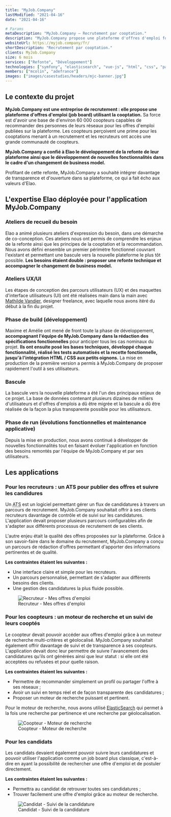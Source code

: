 ```yaml
---
title: "MyJob.Company"
lastModified: "2021-04-16"
date: "2021-04-16"

# Params
metaDescription: "MyJob.Company — Recrutement par cooptation."
description: "MyJob.Company propose une plateforme d'offres d'emploi fonctionnant sur le principe de la cooptation."
websiteUrl: https://myjob.company/fr/
shortDescription: "Recrutement par cooptation."
clients: MyJob.Company
size: 6 mois
services: ["Refonte", "Développement"]
technologies: ["symfony", "elasticsearch", "vue-js", "html", "css", "payment"]
members: ["mcolin", "adefrance"]
images: ["images/casestudies/headers/mjc-banner.jpg"]
---
```


## Le contexte du projet

**MyJob.Company est une entreprise de recrutement : elle propose une plateforme d'offres d'emploi (job board) utilisant la cooptation.** Sa force est d'avoir une base de d'environ 60&nbsp;000 coopteurs capables de recommander des personnes de leurs réseaux pour les offres d'emploi publiées sur la plateforme. Les coopteurs perçoivent une prime pour les cooptations menant à un recrutement et les recruteurs ont accès une grande communauté de coopteurs.

**MyJob.Company a confié à Elao le développement de la refonte de leur plateforme ainsi que le développement de nouvelles fonctionnalités dans le cadre d'un changement de business model.**

Profitant de cette refonte, MyJob.Company a souhaité intégrer davantage de transparence et d'ouverture dans sa plateforme, ce qui a fait écho aux valeurs d'Elao.

## L'expertise Elao déployée pour l'application MyJob.Company

### Ateliers de recueil du besoin
Elao a animé plusieurs ateliers d'expression du besoin, dans une démarche de co-conception. Ces ateliers nous ont permis de comprendre les enjeux de la refonte ainsi que les principes de la cooptation et la recommandation. Nous avons défini ensemble un premier périmètre fonctionnel couvrant l'existant et permettant une bascule vers la nouvelle plateforme le plus tôt possible.
**Les besoins étaient double : proposer une refonte technique et accompagner le changement de business model.**

### Ateliers UX/UI
Les étapes de conception des parcours utilisateurs (UX) et des maquettes d'interface utilisateurs (UI) ont été réalisées main dans la main avec <a href="http://www.mvandier.com/" target="_blank">Mathilde Vandier</a>, designer freelance, avec laquelle nous avons itéré du début à la fin du projet.

### Phase de build (développement)
Maxime et Amélie ont mené de front toute la phase de développement, **accompagnant l'équipe de MyJob.Company dans la rédaction des spécifications fonctionnelles** pour anticiper tous les cas nominaux du projet. **Ils ont ensuite posé les bases techniques, développé chaque fonctionnalité, réalisé les tests automatisés et la recette fonctionnelle, jusqu'à l'intégration HTML / CSS aux petits oignons.** La mise en production de la première version a permis à MyJob.Company de proposer rapidement l'outil à ses utilisateurs.

### Bascule
La bascule vers la nouvelle plateforme a été l'un des principaux enjeux de ce projet. La base de données contenant plusieurs dizaines de milliers d'utilisateurs et d'offres d'emplois a dû être migrée et la bascule a dû être réalisée de la façon la plus transparente possible pour les utilisateurs.

### Phase de run (évolutions fonctionnelles et maintenance applicative)
Depuis la mise en production, nous avons continué à développer de nouvelles fonctionnalités tout en faisant évoluer l'application en fonction des besoins remontés par l'équipe de MyJob.Company et par ses utilisateurs.

## Les applications

### Pour les recruteurs : un ATS pour publier des offres et suivre les candidures

Un <abbr title="Applications Tracking System">ATS</abbr> est un logiciel permettant gérer un flux de candidatures à travers un parcours de recrutement. MyJob.Company souhaitait offrir à ses clients recruteurs davantage de contrôle et de suivi sur les candidatures. L'application devait proposer plusieurs parcours configurables afin de s'adapter aux différents processus de recrutement de ses clients.

L'autre enjeu était la qualité des offres proposées sur la plateforme. Grâce à son savoir-faire dans le domaine du recrutement, MyJob.Company a conçu un parcours de rédaction d'offres permettant d'apporter des informations pertinentes et de qualité.

**Les contraintes étaient les suivantes :**

* Une interface claire et simple pour les recruteurs.
* Un parcours personnalisé, permettant de s'adapter aux différents besoins des clients.
* Une gestion des candidatures la plus fluide possible.

<figure>
    <img src="images/casestudies/mjc-recruteur-mes-offres.png" alt="Recruteur - Mes offres d'emploi">
    <figcaption>
      <span class="figure__legend">Recruteur - Mes offres d'emploi</span>
    </figcaption>
</figure>

### Pour les coopteurs : un moteur de recherche et un suivi de leurs cooptés

Le coopteur devait pouvoir accéder aux offres d'emploi grâce à un moteur de recherche multi-critères et géolocalisé. MyJob.Company souhaitait également offrir davantage de suivi et de transparence à ses coopteurs. L'application devait donc leur permettre de suivre l'avancement des candidatures qu'ils ont générées ainsi que leur statut : si elle ont été acceptées ou refusées et pour quelle raison.

**Les contraintes étaient les suivantes :**
* Permettre de recommander simplement un profil ou partager l'offre à ses réseaux ;
* Avoir un suivi en temps réel et de façon transparente des candidatures ;
* Proposer un moteur de recherche puissant et pertinent.

Pour le moteur de recherche, nous avons utilisé [ElasticSearch](../technologies/elasticsearch.md) qui permet à la fois une recherche par pertinence et une recherche par géolocalisation.

<figure>
    <img src="images/casestudies/mjc-coopteur-recherche.png" alt="Coopteur - Moteur de recherche">
    <figcaption>
      <span class="figure__legend">Coopteur - Moteur de recherche</span>
    </figcaption>
</figure>

### Pour les candidats

Les candidats devaient également pouvoir suivre leurs candidatures et pouvoir utiliser l'application comme un job board plus classique, c'est-à-dire en ayant la possibilité de rechercher une offre d'emploi et de postuler directement.

**Les contraintes étaient les suivantes :**
* Permettra au candidat de retrouver toutes ses candidatures ;
* Trouver facilement une offre d'emploi grâce au moteur de recherche.

<figure>
    <img src="images/casestudies/mjc-candidat-suivi.png" alt="Candidat - Suivi de la candidature">
    <figcaption>
      <span class="figure__legend">Candidat - Suivi de la candidature</span>
    </figcaption>
</figure>
